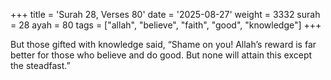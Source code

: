 +++
title = 'Surah 28, Verses 80'
date = '2025-08-27'
weight = 3332
surah = 28
ayah = 80
tags = ["allah", "believe", "faith", "good", "knowledge"]
+++

But those gifted with knowledge said, “Shame on you! Allah’s reward is far better for those who believe and do good. But none will attain this except the steadfast.”